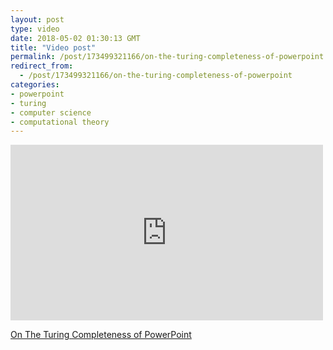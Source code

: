 ```yaml
---
layout: post
type: video
date: 2018-05-02 01:30:13 GMT
title: "Video post"
permalink: /post/173499321166/on-the-turing-completeness-of-powerpoint
redirect_from: 
  - /post/173499321166/on-the-turing-completeness-of-powerpoint
categories:
- powerpoint
- turing
- computer science
- computational theory
---
```

<iframe width="500" height="281"  id="youtube_iframe" src="https://www.youtube.com/embed/uNjxe8ShM-8?feature=oembed&amp;enablejsapi=1&amp;wmode=opaque" frameborder="0" allow="accelerometer; autoplay; clipboard-write; encrypted-media; gyroscope; picture-in-picture" allowfullscreen title="On The Turing Completeness of PowerPoint (SIGBOVIK)"></iframe>

<p><a href="https://www.youtube.com/watch?v=uNjxe8ShM-8">On The Turing Completeness of PowerPoint</a></p>